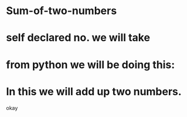 # Sum-of-two-numbers
# self declared no. we will take
# from python we will be doing this:
# In this we will add up two numbers.
okay
